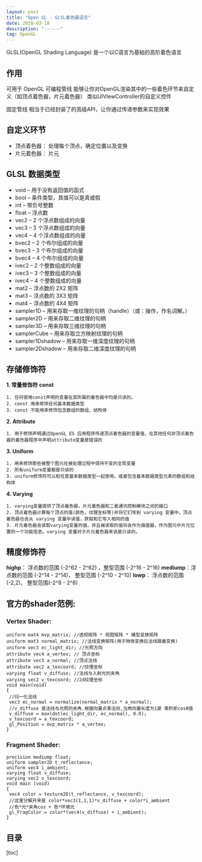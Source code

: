 ```yaml
---
layout: post
title: "Open GL - GLSL着色器语言"
date: 2018-03-18 
description: "------"
tag: OpenGL 
--- 
```



GLSL(OpenGL Shading Language) 是一个以C语言为基础的高阶着色语言


## 作用

可用于 OpenGL 可编程管线
能够让你对OpenGL渲染其中的一些着色环节来自定义（如顶点着色器，片元着色器）
类似UIVIewController的自定义控件

固定管线
相当于已经封装了的高级API，让你通过传递参数来实现效果

## 自定义环节
* 顶点着色器： 处理每个顶点，确定位置以及变换
* 片元着色器： 片元

## GLSL 数据类型

* void – 用于没有返回值的函式
* bool – 条件类型，其值可以是真或假
* int – 带负号整数
* float – 浮点数
* vec2 – 2 个浮点数组成的向量
* vec3 – 3 个浮点数组成的向量
* vec4 – 4 个浮点数组成的向量
* bvec2 – 2 个布尔组成的向量
* bvec3 – 3 个布尔组成的向量
* bvec4 – 4 个布尔组成的向量
* ivec2 – 2 个整数组成的向量
* ivec3 – 3 个整数组成的向量
* ivec4 – 4 个整数组成的向量
* mat2 – 浮点数的 2X2 矩阵
* mat3 – 浮点数的 3X3 矩阵
* mat4 – 浮点数的 4X4 矩阵
* sampler1D – 用来存取一维纹理的句柄（handle）（或：操作，作名词解。）
* sampler2D – 用来存取二维纹理的句柄
* sampler3D – 用来存取三维纹理的句柄
* samplerCube – 用来存取立方映射纹理的句柄
* sampler1Dshadow – 用来存取一维深度纹理的句柄
* sampler2Dshadow – 用来存取二维深度纹理的句柄


##  存储修饰符

**1. 常量修饰符 const**

    1. 任何使用const声明的变量在其所属的着色器中均是只读的。
    2. const 用来修饰任何基本数据类型
    3. const 不能用来修饰包含数组的数组、结构体
    
 **2. Attribute**
    
    1. 用于修饰声明通过OpenGL ES 应用程序传递顶点着色器的变量值，在其他任何非顶点着⾊器的着色器程序中声明attribute变量是错误的

**3. Uniform**
    
    1. ⽤来修饰那些被整个图元在被处理过程中保持不变的全局变量
    2. 所有uniform变量都是只读的
    3. uniform修饰符可以和任意基本数据类型一起使用，或者包含基本数据类型元素的数组和结构体
 
**4. Varying**

    1. varying变量提供了顶点着⾊器，⽚元着色器和二者通讯控制模块之间的接口
    2. 顶点着⾊器计算每个顶点的值(颜⾊，纹理坐标等)并将它们写到 varying 变量中。顶点着⾊器也会从 varying 变量中读值，获取和它写入相同的值
    3. ⽚元着⾊器会读取varying变量的值，并且被读取的值将会作为插值器，作为图元中片元位置的一个功能信息。varying 变量对于⽚元着⾊器来说是只读的。

##  精度修饰符

**highp**：  浮点数的范围 (-2^62 - 2^62) ，整型范围 (-2^16 - 2^16)
**mediump**：浮点数的范围 (-2^14 - 2^14)， 整型范围 (-2^10 - 2^10)
**lowp**：   浮点数的范围 (-2,2)，         整型范围(-2^8 - 2^8)



## 官方的shader范例:

### Vertex Shader:

```
uniform mat4 mvp_matrix; //透视矩阵 * 视图矩阵 * 模型变换矩阵
uniform mat3 normal_matrix; //法线变换矩阵(用于物体变换后法线跟着变换)
uniform vec3 ec_light_dir; //光照方向
attribute vec4 a_vertex; // 顶点坐标
attribute vec3 a_normal; //顶点法线
attribute vec2 a_texcoord; //纹理坐标
varying float v_diffuse; //法线与入射光的夹角
varying vec2 v_texcoord; //2d纹理坐标
void main(void)
{
 //归一化法线
 vec3 ec_normal = normalize(normal_matrix * a_normal);
 //v_diffuse 是法线与光照的夹角.根据向量点乘法则,当两向量长度为1是 乘积即cosθ值
 v_diffuse = max(dot(ec_light_dir, ec_normal), 0.0);
 v_texcoord = a_texcoord;
 gl_Position = mvp_matrix * a_vertex;
}
```

### Fragment Shader:

```
precision mediump float;
uniform sampler2D t_reflectance;
uniform vec4 i_ambient;
varying float v_diffuse;
varying vec2 v_texcoord;
void main (void)
{
 vec4 color = texture2D(t_reflectance, v_texcoord);
 //这里分解开来是 color*vec3(1,1,1)*v_diffuse + color*i_ambient
 //色*光*夹角cos + 色*环境光
 gl_FragColor = color*(vec4(v_diffuse) + i_ambient);
}
```


## 目录
[toc]






